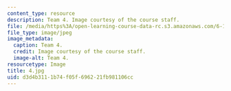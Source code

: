 ```yaml
---
content_type: resource
description: Team 4. Image courtesy of the course staff.
file: /media/https%3A/open-learning-course-data-rc.s3.amazonaws.com/6-186-mobile-autonomous-systems-laboratory-january-iap-2005/d3d4b3111b74f05f696221fb981106cc_4.jpg
file_type: image/jpeg
image_metadata:
  caption: Team 4.
  credit: Image courtesy of the course staff.
  image-alt: Team 4.
resourcetype: Image
title: 4.jpg
uid: d3d4b311-1b74-f05f-6962-21fb981106cc
---
```

